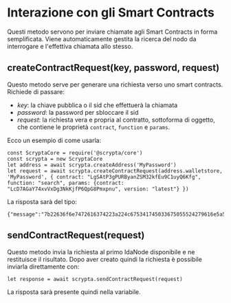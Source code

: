 # Interazione con gli Smart Contracts

Questi metodo servono per inviare chiamate agli Smart Contracts in forma semplificata. Viene automaticamente gestita la ricerca del nodo da interrogare e l'effettiva chiamata allo stesso.

## createContractRequest(key, password, request)

Questo metodo serve per generare una richiesta verso uno smart contracts. Richiede di passare:
- *key*: la chiave pubblica o il sid che effettuerà la chiamata
- *password*: la password per sbloccare il sid
- *request*: la richiesta vera e propria al contratto, sottoforma di oggetto, che contiene le proprietà `contract`, `function` e `params`.

Ecco un esempio di come usarla:

```
const ScryptaCore = require('@scrypta/core')
const scrypta = new ScryptaCore
let address = await scrypta.createAddress('MyPassword')
let request = await scrypta.createContractRequest(address.walletstore, 'MyPassword', { contract: "LgSAtP3gPURByanZSM32kfEu9C1uyQ6Kfg", function: "search", params: {contract: "LcD7AGaY74xvVxDg3NkKjfP6QpG8Pmxpnu", version: "latest"} })
```

La risposta sarà del tipo:

```
{"message":"7b22636f6e7472616374223a224c675341745033675055524279616e5a534d33326b664575394331757951364b6667222c2266756e6374696f6e223a22696e646578222c22706172616d73223a7b22636f6e7472616374223a224c4c734e577179687248327748706838373956585446614e4c4c597434334a6a7136222c2276657273696f6e223a226c6174657374227d7d","hash":"2b8cfaafda8ab93046fcc5e5135472b7c0be2259e8d414eadee99d662cd3934d","signature":"54cb580b23bc0fc63857be8c30f5cb2a37cc016ad64abfeee0a44463f67a84f461f995a287562b6245e80458ce0e97b63b8101511f0f1459ee6fd5bbd5b215f8","pubkey":"0366c39e2700b045c247bce4d8f1a858deae30fac80bf2ce3e1b428dd849f35c01","address":"LXHGeHh83wdMi2sd6tkgnhpPrgWUQSAjTb"}
```

## sendContractRequest(request)

Questo metodo invia la richiesta al primo IdaNode disponibile e ne restituisce il risultato. Dopo aver creato quindi la richiesta è possibile inviarla direttamente con:

```
let response = await scrypta.sendContractRequest(request)
```

La risposta sarà presente quindi nella variabile.